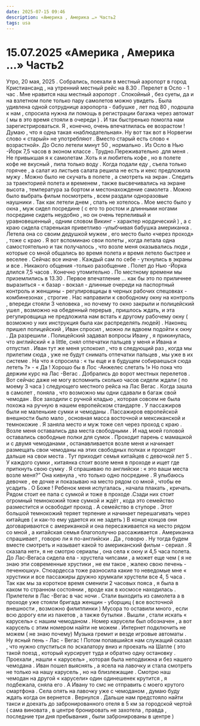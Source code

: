 ```yaml
---
date: 2025-07-15 09:46
description: «Америка , Америка …» Часть2
tags: usa
---
```

# 15.07.2025 «Америка , Америка …» Часть2

Утро, 20 мая, 2025 .  Собрались, поехали в местный аэропорт в город Кристиансанд , на утренний местный рейс на 8.30 . Перелет в Осло - 1 час .  Мне нравится наш местный аэропорт . Спокойный , без суеты, да и на взлетном поле только пару самолетов можно увидеть . Была удивлена одной сотруднице аэропорта - бабушке , лет под 80 , подошла к нам , спросила нужна ли помощь в регистрации  багажа через автомат ( мы в это время стояли в очереди ) . И так быстренько помогла нам зарегистрироваться. Я , конечно, очень впечатлилась  ее возрастом ! Думаю , что я одна такая «наблюдательная». Ну вот так вот в Норвегии слово « старый» не употребляют . Вместо старый есть слово « возрастной». До Осло летели минут 50 , нормально . Из Осло в Нью -Йорк  7,5 часов  в эконом классе .  Трудно.Переживательно .для меня . Не привыкшая я к самолетам .Хоть я и любитель кофе , но в полете кофе не вкусный , пила только воду . Когда подали еду , съела только горячее , а салат из листьев салата решила не есть и кекс предложила мужу . Можно было  не скучать в полете , а смотреть на экран . Следить за траекторией полета и временем , также высвечивались на экране высота , температура за бортом и местонахождение самолета . Можно было выбрать фильм посмотреть , всем раздали одноразовые наушники . Так как летели днем , спать не хотелось . Мое место было у окна , муж сидел посредине ( с его то ростом и длинными ногами посредине сидеть неудобно , но он очень терпеливый и уравновешенный , одним словом Викинг - характер нордический ) , а с краю сидела старенькая приветливо -улыбчивая бабушка американка . Летела она со своим дедушкой мужем , его место было «через проход» , тоже с краю . Я вот вспоминаю свои полеты , когда летала одна самостоятельно и так получалось , что возле меня оказывались люди , которые со мной общались во время полета и время летело  быстрее и веселее . Сейчас все иначе . Каждый сам по себе - уткнулись в экраны  и все . Никакого общения -только разобщение . Полет до Нью -Йорка  длился 7,5 часов . Конечно утомительно . По местному времени мы приземлились в 13.30  . Первое впечатление …  как бы это по приличнее выразиться - « базар - вокзал - длинные очереди на паспортный контроль и  женщины - регулировщицы в черных рабочих спецовках - комбинезонах , строгие . Нас направили к свободному окну на контроль , впереди стояли 3 человека , но почему то окно закрыли и полицейский ушел , возможно на обеденный перерыв , пришлось ждать, и эта регулировщица не предложила нам встать к другому рабочему окну ( возможно  у них инструкция была как распределять людей) . Наконец пришел полицейский , Иван спросил ,  можно ли вдвоем подойти к окну . Да разрешили . Полицейский задавал вопросы Ивану , я прикинулась, что английский  « a little, снял отпечатки пальцев у меня и Ивана и отпустил .  Иван тут же меня успокоил , что в следующий раз , когда мы прилетим сюда , уже не будут снимать отпечатки пальцев , мы уже в их системе . На что я спросила : « ты еще и в будущем собираешься сюда лететь ?» - « Да ! Хорошо бы в Лос -Анжелес слетать !» Но пока что держим курс на Лас -Вегас .  Добрались до ворот местных перелетов . Вот сейчас даже не могу вспомнить сколько часов сидели ждали ( по моему 3 часа ) следующего  местного рейса на Лас Вегас . Когда зашла в самолет , поняла , что возможно мы одни сдавали в багаж свой чемодан . Все заходили с ручной кладью , которая совсем не была похожа на ручную в нашем европейском стандарте . У пассажиров были не маленькие сумки и чемоданы . Пассажиров европейской внешности было мало , основная масса  восточной и мексиканской и темнокожие . Я заняла место   и муж тоже сел через проход с краю . Возле меня оставались два места свободными . И над моей головой оставались свободные полки для сумок . Проходит парень с мамашкой и с двумя чемоданами , останавливается возле меня и начинает размещать свои чемоданы на этих свободных полках и проходят дальше на свои места . Тут приходит семья китайцев с девочкой лет 5 . У каждого сумки , китаянка стоит возле меня в проходе и ищет где приткнуть свою сумку . Я спрашиваю по английски : « это ваши места возле меня?” Она кивнула , что только одно посредине . Я улыбаюсь девочке , ее дочке и показываю на место рядом со мной , чтобы ее усадить . О Боже ! Ребенок меня испугалась , начала плакать , кричать. Рядом стоит ее папа с сумкой и тоже в проходе .Сзади них стоит огромный темнокожий тоже сумкой и ждёт , кода это семейство разместится и освободит проход . А семейство  в ступоре . Этот большой темнокожий теряет терпение и начинает перешагивать через китайцев ( и как-то ему удается их не задеть ) В конце концов они договариваются с американкой и она пересаживается на место рядом со мной , а китайская семья благополучно рассаживается . Американка спрашивает , говорю ли я по-английски . Да , говорю . Ну тогда будем вместе смотреть и называет какой то американский фильм - сериал . Я сказала нет», я не смотрю сериалы , она села к окну и 4,5 часа полета. До Лас-Вегаса сидела ела - хрустела чипсами , а может еще чем ( я не знаю эти современные хрустики , не ем такое , жалею свою печень - печенюшку». Стюардесса тоже разносила какие то неведомые мне « хрустики и все пассажиры дружно хрумкали хрустели все 4, 5 часа .  Так как мы за короткое время сменили 2 часовых пояса , я была в каком то странном состоянии , вроде как в космосе находилась . Прилетели в Лас -Вегас  в час ночи . Стали выходить из самолета а в проходе уже стояли бригада женщин - уборщиц  ( все восточной внешности , возможно филиппинки ) Мусора то оставили много , если всю дорогу ели из пакетов , а также бутылки . Вышли , стали искать « карусель» с нашим чемоданом . Номер карусели был обозначен , а вот карусель с этим номером найти не можем . Интернет подключить не можем ( не знаю почему) Музыка гремит и везде игровые автоматы . Ну ясный пень - Лас - Вегас ! Потом  попавшийся нам служащий сказал , что нужно спуститься по эскалатору вниз и проехать на Шатле  ( это такой поезд , который курсирует туда и обратно  одну остановку . Проехали , нашли « карусель» , которая была неподвижна и без нашего чемодана . Иван пошел выяснять , а ясела на лавочку и стала смотреть не только на нашу карусель , но на близлежащие . Смотрю наш чемодан на другой « карусели» один одинешенек крутится , я подбежала, сняла его . А Ивану то смс не отправить с  моего крутого смартфона .  Села опять на лавочку уже с чемоданом , думаю буду ждать когда он вернется . Вернулся . Дальше нам предстояло найти такси и доехать до забронированного отеля в 5 км за городской чертой  ( сама виновата , в центре бронировать не захотела , правда , последние три дня пребывания , были забронированы в центре ) 
